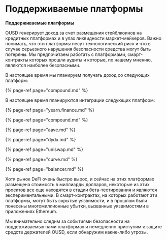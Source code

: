 # Поддерживаемые платформы

**Поддерживаемые платформы**

OUSD генерирует доход за счет размещения стейблкоинов на кредитных платформах и в улах ликвидности маркет-мейкеров. Важно понимать, что эти платформы несут технологический риск и что в случае серьезного нарушения безопасности средства могут быть потеряны. Мы предпочитаем работать с платформами, смарт-контракты которых прошли аудиты и которые, по нашему мнению, являются наиболее безопасными.

В настоящее время мы планируем получать доход со следующих платформ:

{% page-ref page="compound.md" %}

В настоящее время планируются интеграции следующих платформ:

{% page-ref page="yearn.finance.md" %}

{% page-ref page="compound.md" %}

{% page-ref page="aave.md" %}

{% page-ref page="dydx.md" %}

{% page-ref page="uniswap.md" %}

{% page-ref page="curve.md" %}

{% page-ref page="balancer.md" %}

Хотя рынок DeFi очень быстро вырос, и сейчас на этих платформах размещена стоимость в миллиарды долларов, некоторые из этих проектов все еще находятся в стадии бета-тестирования и являются экспериментальными. В смарт-контрактах, на которых работают эти платформы, могут быть скрытые уязвимости, и в прошлом были понесены многомиллионные убытки, вызванные уязвимостями в приложениях Ethereum.

Мы внимательно следим за событиями безопасности на поддерживаемых нами платформах и немедленно приступим к защите средств держателей OUSD, если обнаружим какие-либо угрозы.




